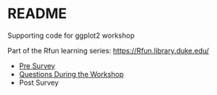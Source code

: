 
<!-- README.md is generated from README.Rmd. Please edit that file -->

# README

<!-- badges: start -->

<!-- badges: end -->

Supporting code for ggplot2 workshop

Part of the Rfun learning series: <https://Rfun.library.duke.edu/>

  - [Pre Survey](https://forms.gle/Gm4MM8uyr76ZVDgJ7)
  - [Questions During the
    Workshop](https://docs.google.com/document/d/1xV-BPDTfo85NKeBI2BiBo1sD73E7eFWTRbHMtXm_foc/edit?usp=sharing)
  - Post Survey

